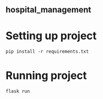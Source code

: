 ## hospital_management

# Setting up project
```
pip install -r requirements.txt
```

# Running project
```
flask run
```

